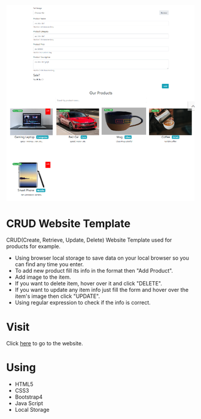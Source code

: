 <p align="center">
<img  src = /images/crud.png>

# CRUD Website Template
CRUD(Create, Retrieve, Update, Delete) Website Template used for products for example.
- Using browser local storage to save data on your local browser so you can find any time you enter.
- To add new product fill its info in the format then "Add Product".
- Add image to the item.
- If you want to delete item, hover over it and click "DELETE".
- If you want to update any item info just fill the form and hover over the item's image then click "UPDATE".
- Using regular expression to check if the info is correct.

# Visit
Click [here](https://isalma.github.io/CRUD-website-template/index.html) to go to the website.

# Using
- HTML5
- CSS3
- Bootstrap4
- Java Script
- Local Storage
